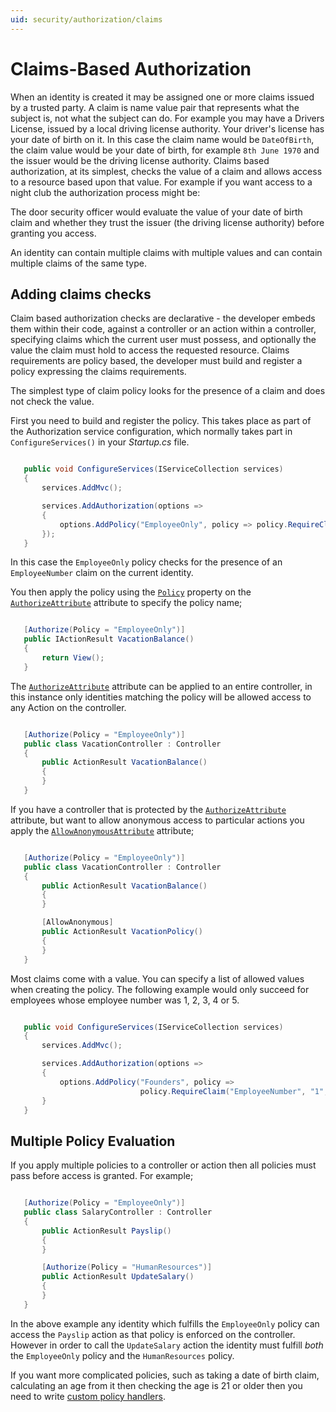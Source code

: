 ```yaml
---
uid: security/authorization/claims
---
```

<a name=security-authorization-claims-based></a>

# Claims-Based Authorization

When an identity is created it may be assigned one or more claims issued by a trusted party. A claim is name value pair that represents what the subject is, not what the subject can do. For example you may have a Drivers License, issued by a local driving license authority. Your driver's license has your date of birth on it. In this case the claim name would be `DateOfBirth`, the claim value would be your date of birth, for example `8th June 1970` and the issuer would be the driving license authority. Claims based authorization, at its simplest, checks the value of a claim and allows access to a resource based upon that value. For example if you want access to a night club the authorization process might be:

The door security officer would evaluate the value of your date of birth claim and whether they trust the issuer (the driving license authority) before granting you access.

An identity can contain multiple claims with multiple values and can contain multiple claims of the same type.

## Adding claims checks

Claim based authorization checks are declarative - the developer embeds them within their code, against a controller or an action within a controller, specifying claims which the current user must possess, and optionally the value the claim must hold to access the requested resource. Claims requirements are policy based, the developer must build and register a policy expressing the claims requirements.

The simplest type of claim policy looks for the presence of a claim and does not check the value.

First you need to build and register the policy. This takes place as part of the Authorization service configuration, which normally takes part in `ConfigureServices()` in your *Startup.cs* file.

````csharp

   public void ConfigureServices(IServiceCollection services)
   {
       services.AddMvc();

       services.AddAuthorization(options =>
       {
           options.AddPolicy("EmployeeOnly", policy => policy.RequireClaim("EmployeeNumber"));
       });
   }
   ````

In this case the `EmployeeOnly` policy checks for the presence of an `EmployeeNumber` claim on the current identity.

You then apply the policy using the [`Policy`](http://docs.asp.net/projects/api/en/latest/autoapi/Microsoft/AspNetCore/Authorization/AuthorizeAttribute/index.html#Microsoft.AspNetCore.Authorization.AuthorizeAttribute.Policy) property on the [`AuthorizeAttribute`](http://docs.asp.net/projects/api/en/latest/autoapi/Microsoft/AspNetCore/Authorization/AuthorizeAttribute/index.html#Microsoft.AspNetCore.Authorization.AuthorizeAttribute) attribute to specify the policy name;

````csharp

   [Authorize(Policy = "EmployeeOnly")]
   public IActionResult VacationBalance()
   {
       return View();
   }
   ````

The [`AuthorizeAttribute`](http://docs.asp.net/projects/api/en/latest/autoapi/Microsoft/AspNetCore/Authorization/AuthorizeAttribute/index.html#Microsoft.AspNetCore.Authorization.AuthorizeAttribute) attribute can be applied to an entire controller, in this instance only identities matching the policy will be allowed access to any Action on the controller.

````csharp

   [Authorize(Policy = "EmployeeOnly")]
   public class VacationController : Controller
   {
       public ActionResult VacationBalance()
       {
       }
   }
   ````

If you have a controller that is protected by the [`AuthorizeAttribute`](http://docs.asp.net/projects/api/en/latest/autoapi/Microsoft/AspNetCore/Authorization/AuthorizeAttribute/index.html#Microsoft.AspNetCore.Authorization.AuthorizeAttribute) attribute, but want to allow anonymous access to particular actions you apply the [`AllowAnonymousAttribute`](http://docs.asp.net/projects/api/en/latest/autoapi/Microsoft/AspNetCore/Authorization/AllowAnonymousAttribute/index.html#Microsoft.AspNetCore.Authorization.AllowAnonymousAttribute) attribute;

````csharp

   [Authorize(Policy = "EmployeeOnly")]
   public class VacationController : Controller
   {
       public ActionResult VacationBalance()
       {
       }

       [AllowAnonymous]
       public ActionResult VacationPolicy()
       {
       }
   }
   ````

Most claims come with a value. You can specify a list of allowed values when creating the policy. The following example would only succeed for employees whose employee number was 1, 2, 3, 4 or 5.

````csharp

   public void ConfigureServices(IServiceCollection services)
   {
       services.AddMvc();

       services.AddAuthorization(options =>
       {
           options.AddPolicy("Founders", policy =>
                             policy.RequireClaim("EmployeeNumber", "1", "2", "3", "4", "5"));
       }
   }
   ````

## Multiple Policy Evaluation

If you apply multiple policies to a controller or action then all policies must pass before access is granted. For example;

````csharp

   [Authorize(Policy = "EmployeeOnly")]
   public class SalaryController : Controller
   {
       public ActionResult Payslip()
       {
       }

       [Authorize(Policy = "HumanResources")]
       public ActionResult UpdateSalary()
       {
       }
   }
   ````

In the above example any identity which fulfills the `EmployeeOnly` policy can access the `Payslip` action as that policy is enforced on the controller. However in order to call the `UpdateSalary` action the identity must fulfill *both* the `EmployeeOnly` policy and the `HumanResources` policy.

If you want more complicated policies, such as taking a date of birth claim, calculating an age from it then checking the age is 21 or older then you need to write [custom policy handlers](policies.md#security-authorization-policies-based).
